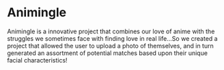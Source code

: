 # Animingle

Animingle is a innovative project that combines our love of anime with the struggles we sometimes face with finding love in real life...So we created a project that allowed the user to upload a photo of themselves, and in turn generated an assortment of potential matches based upon their unique facial characteristics!

